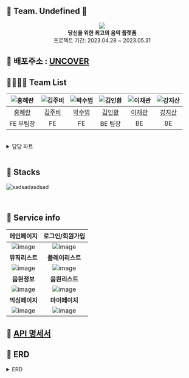 ## 🧡 Team. Undefined 🧡


<div align="center">
 <img src="https://github.com/codestates-seb/seb43_main_017/assets/119921683/ecbd10f7-adeb-43c0-b928-bdaf212c4bc1">
 <br>
<b>당신을 위한 최고의 음악 플랫폼</b><br>
 프로젝트 기간: 2023.04.28 ~ 2023.05.31
</div>

## 🔗 배포주소 : [UNCOVER](https://uncoversound.com)

## 👨‍👨‍👧‍👧 Team List
|![홍혜란](https://github.com/codestates-seb/seb43_main_017/assets/120001350/4a2ddf3b-a98a-4365-8dc7-19e85592f71a)|![김주비](./img/4.png)|![박수범](./img/%EC%88%98%EB%B2%94%EC%9D%B4.png)|![김인환](./img/%EB%94%94%EB%AC%B4.jpg)|![이재관](./img/%EA%B2%80%EB%83%A5%EC%9D%B4.png)|![강지산](./img/%EB%8B%B4%EC%A7%80.png)|
|:---:|:---:|:---:|:---:|:---:|:---:|
|[홍혜란](https://github.com/forhrever)|[김주비](https://github.com/mscojl24)|[박수범](https://github.com/parksubeom)|[김인환](https://github.com/Preasim)|[이재관](https://github.com/CordJG)|[강지산](https://github.com/hunm719)|
|FE 부팀장|FE|FE|BE 팀장|BE|BE|

<br>

<details>
<summary>담당 파트</summary>
<div markdown="1">

**홍혜란**
 - Musiclist page (Trending, musiclist)
 - Musiclist like (CRUD)
 - Mypage 회원정보
 - Mypage like list (RD)
 - Mypage Myplaylist (CRUD)
 - Mypage Myplaylist Music (RD)
 
 **김주비**
 - 전반적 반응형 css 및 Animation 동작구현
 - Main page (fullpage-scroll)
 - Playlist page (slider/tap-menu)
 - Navigate component
 - MusicDetail page
 - Comment (CRUD)
 - Sound component (+playlist-viewer)
 - Mypage 회원탈퇴
 - Sreach (playlist/musiclist)
 - Download + Pagination 구현
 
 **박수범**
 - env 파일 관리
 - 로컬 Signin/Signup
 - 유저정보 관리
 - Oauth 네이버
 - Oauth 카카오
 - Oauth 구글
 - Mixing Page (Play list)
 - Mixing Page (Drag & Drop)
 - Mixing Page (Controlbar)
 - Mixing Page 반응형 css Animation 동작구현
 - Mypage Myplaylist Music (CU)
 
 **김인환**
 - Playlist CRUD
 - Playlist 좋아요 기능
 - Playlist 댓글 기능
 - Playlist 태그 기능
 - 태그 CRUD
 
 **이재관**
 - Member CRUD
 - Security
 - JWT
 - local 로그인,로그아웃 구현
 - OAuth2 구글,네이버,카카오 구현
 - AWS deployment
 - s3 버킷 이미지 연동(프로필 이미지)
 - Tag CRUD
 - 개인 Member 맞춤 음악 추천 기능
 
 **강지산**
 - music CRUD 구현
 - musicLike 구현
 - musicComment 구현
 - 키워드 검색 구현
 - 태그 검색 기능 구현
 - AWS deployment

</div>
</details>

<br>

## 📂 Stacks

![sadsadasdsad](https://github.com/codestates-seb/seb43_main_017/assets/119921683/c3a84d84-cbfa-4015-aa3d-d8fb38705a7d)


<br>

## 📸 Service info

|메인페이지|로그인/회원가입|
|:---:|:---:|
|![image](https://github.com/codestates-seb/seb43_main_017/assets/119921683/4412e1e5-b38e-4539-a309-bffebdfd689e)|![image](https://github.com/codestates-seb/seb43_main_017/assets/119921683/2e0364f1-c02a-47a0-a9bc-6c19915189ac)|
|<b>뮤직리스트</b>|<b>플레이리스트</b>|
|![image](https://github.com/codestates-seb/seb43_main_017/assets/119921683/d86dc52d-35d1-4cf6-8200-50e47925f1ea)|![image](https://github.com/codestates-seb/seb43_main_017/assets/119921683/106acbbd-2601-4214-af59-b9478f3797e5)|
|<b>음원정보</b>|<b>음원리스트</b>|
|![image](https://github.com/codestates-seb/seb43_main_017/assets/119921683/989c7b47-fd20-4961-a79b-946de47c01c0)|![image](https://github.com/codestates-seb/seb43_main_017/assets/119921683/de4738c2-bebd-43a5-bf93-86308df1762c)|
|<b>믹싱페이지</b>|<b>마이페이지</b>|
|![image](https://github.com/codestates-seb/seb43_main_017/assets/119921683/e6eb0c95-9f2c-49f9-a546-82129733cd7c)|![image](https://github.com/codestates-seb/seb43_main_017/assets/119921683/f9e8c596-f04b-4441-b70c-457bd73f5350)|



## 📃 [API 명세서](https://documenter.getpostman.com/view/25524075/2s93eX1DP8#de8c1b63-20c9-40cf-ad48-514269974fb3)

## 📃 ERD

<details>
<summary>ERD</summary>
<div markdown="1">


https://www.figma.com/file/UY6u7Tpq29rOTAjlee2jF3/G17-main-project?type=design&node-id=0-1&mode=design
<img src="./img/erd.png" alt="erdImg">

</div>
</details>
     </details>
